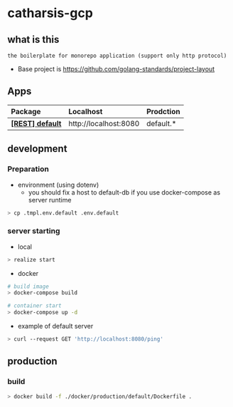 # catharsis-gcp

## what is this

```
the boilerplate for monorepo application (support only http protocol)
```

- Base project is https://github.com/golang-standards/project-layout

## Apps

| Package                             | Localhost             | Prodction  |
| :---------------------------------- | :-------------------- | :--------- |
| **[[REST] default](./cmd/default)** | http://localhost:8080 | default.\* |

## development

### Preparation

<!--
- generate rsa pem file

```bash
> openssl genrsa -out ./secret/catharsis-gcp.rsa 1024
> openssl rsa -in ./secret/catharsis-gcp.rsa  -pubout > ./secret/catharsis-gcp.rsa.pub
``` -->

- environment (using dotenv)
  - you should fix a host to default-db if you use docker-compose as server runtime

```bash
> cp .tmpl.env.default .env.default
```

### server starting

- local

```bash
> realize start
```

- docker

```bash
# build image
> docker-compose build

# container start
> docker-compose up -d
```

- example of default server

```bash
> curl --request GET 'http://localhost:8080/ping'
```

<!-- ### database

- generate server code by sql boiler

```bash
> sqlboiler -c ./db/authentication/sqlboiler.toml -o ./pkg/dbmodels/authentication psql
``` -->

## production

### build

```bash
> docker build -f ./docker/production/default/Dockerfile .
```
